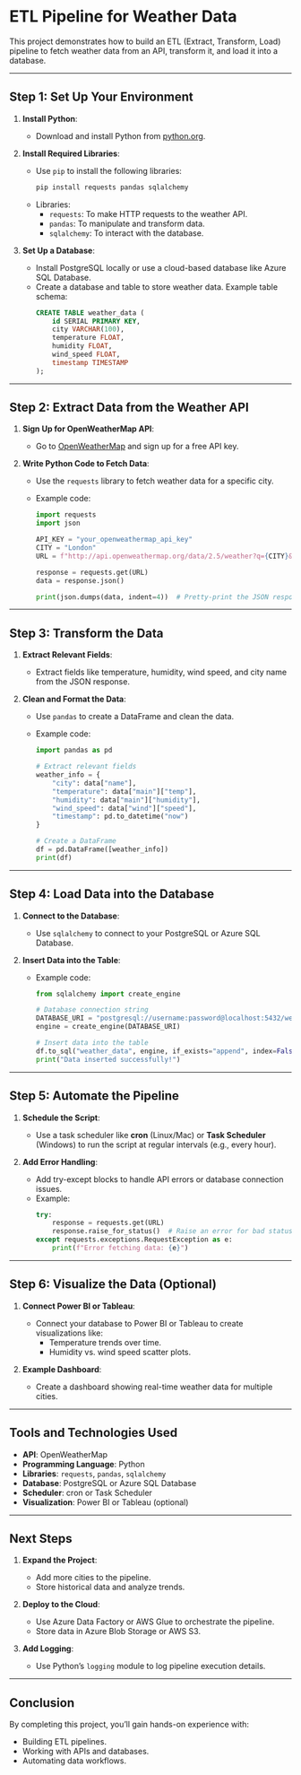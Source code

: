 # ETL Pipeline for Weather Data

This project demonstrates how to build an ETL (Extract, Transform, Load) pipeline to fetch weather data from an API, transform it, and load it into a database.

---

## **Step 1: Set Up Your Environment**

1. **Install Python**:

   - Download and install Python from [python.org](https://www.python.org/).

2. **Install Required Libraries**:

   - Use `pip` to install the following libraries:
     ```bash
     pip install requests pandas sqlalchemy
     ```
   - Libraries:
     - `requests`: To make HTTP requests to the weather API.
     - `pandas`: To manipulate and transform data.
     - `sqlalchemy`: To interact with the database.

3. **Set Up a Database**:
   - Install PostgreSQL locally or use a cloud-based database like Azure SQL Database.
   - Create a database and table to store weather data. Example table schema:
     ```sql
     CREATE TABLE weather_data (
         id SERIAL PRIMARY KEY,
         city VARCHAR(100),
         temperature FLOAT,
         humidity FLOAT,
         wind_speed FLOAT,
         timestamp TIMESTAMP
     );
     ```

---

## **Step 2: Extract Data from the Weather API**

1. **Sign Up for OpenWeatherMap API**:

   - Go to [OpenWeatherMap](https://openweathermap.org/api) and sign up for a free API key.

2. **Write Python Code to Fetch Data**:

   - Use the `requests` library to fetch weather data for a specific city.
   - Example code:

     ```python
     import requests
     import json

     API_KEY = "your_openweathermap_api_key"
     CITY = "London"
     URL = f"http://api.openweathermap.org/data/2.5/weather?q={CITY}&appid={API_KEY}&units=metric"

     response = requests.get(URL)
     data = response.json()

     print(json.dumps(data, indent=4))  # Pretty-print the JSON response
     ```

---

## **Step 3: Transform the Data**

1. **Extract Relevant Fields**:

   - Extract fields like temperature, humidity, wind speed, and city name from the JSON response.

2. **Clean and Format the Data**:

   - Use `pandas` to create a DataFrame and clean the data.
   - Example code:

     ```python
     import pandas as pd

     # Extract relevant fields
     weather_info = {
         "city": data["name"],
         "temperature": data["main"]["temp"],
         "humidity": data["main"]["humidity"],
         "wind_speed": data["wind"]["speed"],
         "timestamp": pd.to_datetime("now")
     }

     # Create a DataFrame
     df = pd.DataFrame([weather_info])
     print(df)
     ```

---

## **Step 4: Load Data into the Database**

1. **Connect to the Database**:

   - Use `sqlalchemy` to connect to your PostgreSQL or Azure SQL Database.

2. **Insert Data into the Table**:

   - Example code:

     ```python
     from sqlalchemy import create_engine

     # Database connection string
     DATABASE_URI = "postgresql://username:password@localhost:5432/weather_db"
     engine = create_engine(DATABASE_URI)

     # Insert data into the table
     df.to_sql("weather_data", engine, if_exists="append", index=False)
     print("Data inserted successfully!")
     ```

---

## **Step 5: Automate the Pipeline**

1. **Schedule the Script**:

   - Use a task scheduler like **cron** (Linux/Mac) or **Task Scheduler** (Windows) to run the script at regular intervals (e.g., every hour).

2. **Add Error Handling**:
   - Add try-except blocks to handle API errors or database connection issues.
   - Example:
     ```python
     try:
         response = requests.get(URL)
         response.raise_for_status()  # Raise an error for bad status codes
     except requests.exceptions.RequestException as e:
         print(f"Error fetching data: {e}")
     ```

---

## **Step 6: Visualize the Data (Optional)**

1. **Connect Power BI or Tableau**:

   - Connect your database to Power BI or Tableau to create visualizations like:
     - Temperature trends over time.
     - Humidity vs. wind speed scatter plots.

2. **Example Dashboard**:
   - Create a dashboard showing real-time weather data for multiple cities.

---

## **Tools and Technologies Used**

- **API**: OpenWeatherMap
- **Programming Language**: Python
- **Libraries**: `requests`, `pandas`, `sqlalchemy`
- **Database**: PostgreSQL or Azure SQL Database
- **Scheduler**: cron or Task Scheduler
- **Visualization**: Power BI or Tableau (optional)

---

## **Next Steps**

1. **Expand the Project**:

   - Add more cities to the pipeline.
   - Store historical data and analyze trends.

2. **Deploy to the Cloud**:

   - Use Azure Data Factory or AWS Glue to orchestrate the pipeline.
   - Store data in Azure Blob Storage or AWS S3.

3. **Add Logging**:
   - Use Python’s `logging` module to log pipeline execution details.

---

## **Conclusion**

By completing this project, you’ll gain hands-on experience with:

- Building ETL pipelines.
- Working with APIs and databases.
- Automating data workflows.
